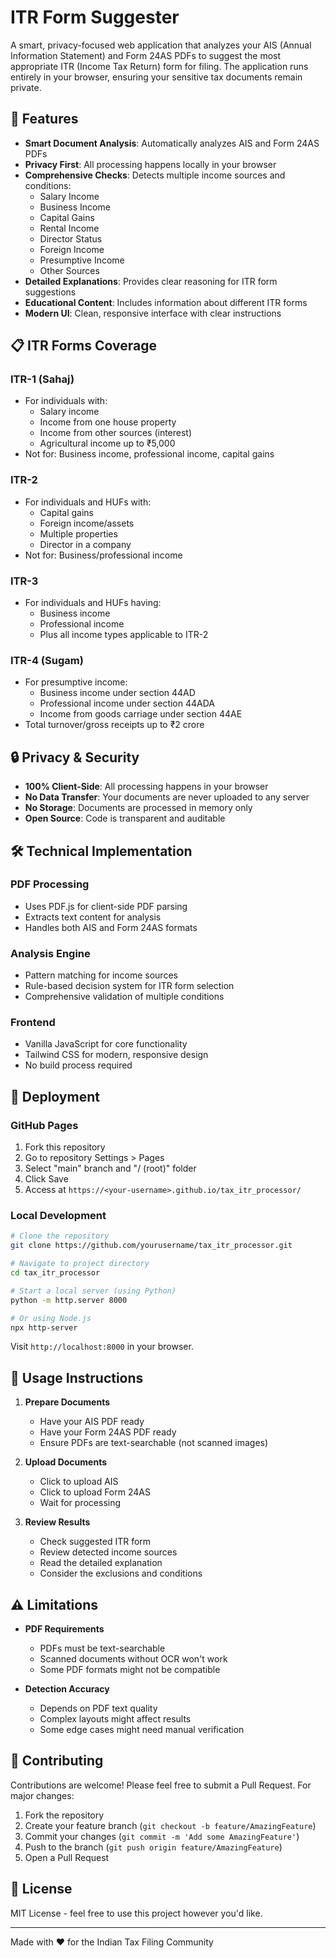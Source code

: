 # ITR Form Suggester

A smart, privacy-focused web application that analyzes your AIS (Annual Information Statement) and Form 24AS PDFs to suggest the most appropriate ITR (Income Tax Return) form for filing. The application runs entirely in your browser, ensuring your sensitive tax documents remain private.

## 🚀 Features

- **Smart Document Analysis**: Automatically analyzes AIS and Form 24AS PDFs
- **Privacy First**: All processing happens locally in your browser
- **Comprehensive Checks**: Detects multiple income sources and conditions:
  - Salary Income
  - Business Income
  - Capital Gains
  - Rental Income
  - Director Status
  - Foreign Income
  - Presumptive Income
  - Other Sources
- **Detailed Explanations**: Provides clear reasoning for ITR form suggestions
- **Educational Content**: Includes information about different ITR forms
- **Modern UI**: Clean, responsive interface with clear instructions

## 📋 ITR Forms Coverage

### ITR-1 (Sahaj)
- For individuals with:
  - Salary income
  - Income from one house property
  - Income from other sources (interest)
  - Agricultural income up to ₹5,000
- Not for: Business income, professional income, capital gains

### ITR-2
- For individuals and HUFs with:
  - Capital gains
  - Foreign income/assets
  - Multiple properties
  - Director in a company
- Not for: Business/professional income

### ITR-3
- For individuals and HUFs having:
  - Business income
  - Professional income
  - Plus all income types applicable to ITR-2

### ITR-4 (Sugam)
- For presumptive income:
  - Business income under section 44AD
  - Professional income under section 44ADA
  - Income from goods carriage under section 44AE
- Total turnover/gross receipts up to ₹2 crore

## 🔒 Privacy & Security

- **100% Client-Side**: All processing happens in your browser
- **No Data Transfer**: Your documents are never uploaded to any server
- **No Storage**: Documents are processed in memory only
- **Open Source**: Code is transparent and auditable

## 🛠️ Technical Implementation

### PDF Processing
- Uses PDF.js for client-side PDF parsing
- Extracts text content for analysis
- Handles both AIS and Form 24AS formats

### Analysis Engine
- Pattern matching for income sources
- Rule-based decision system for ITR form selection
- Comprehensive validation of multiple conditions

### Frontend
- Vanilla JavaScript for core functionality
- Tailwind CSS for modern, responsive design
- No build process required

## 🚀 Deployment

### GitHub Pages
1. Fork this repository
2. Go to repository Settings > Pages
3. Select "main" branch and "/ (root)" folder
4. Click Save
5. Access at `https://<your-username>.github.io/tax_itr_processor/`

### Local Development
```bash
# Clone the repository
git clone https://github.com/yourusername/tax_itr_processor.git

# Navigate to project directory
cd tax_itr_processor

# Start a local server (using Python)
python -m http.server 8000

# Or using Node.js
npx http-server
```

Visit `http://localhost:8000` in your browser.

## 📝 Usage Instructions

1. **Prepare Documents**
   - Have your AIS PDF ready
   - Have your Form 24AS PDF ready
   - Ensure PDFs are text-searchable (not scanned images)

2. **Upload Documents**
   - Click to upload AIS
   - Click to upload Form 24AS
   - Wait for processing

3. **Review Results**
   - Check suggested ITR form
   - Review detected income sources
   - Read the detailed explanation
   - Consider the exclusions and conditions

## ⚠️ Limitations

- **PDF Requirements**
  - PDFs must be text-searchable
  - Scanned documents without OCR won't work
  - Some PDF formats might not be compatible

- **Detection Accuracy**
  - Depends on PDF text quality
  - Complex layouts might affect results
  - Some edge cases might need manual verification

## 🤝 Contributing

Contributions are welcome! Please feel free to submit a Pull Request. For major changes:

1. Fork the repository
2. Create your feature branch (`git checkout -b feature/AmazingFeature`)
3. Commit your changes (`git commit -m 'Add some AmazingFeature'`)
4. Push to the branch (`git push origin feature/AmazingFeature`)
5. Open a Pull Request

## 📄 License

MIT License - feel free to use this project however you'd like.

---

Made with ❤️ for the Indian Tax Filing Community
